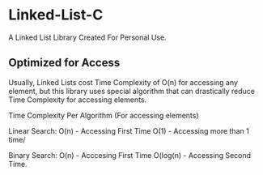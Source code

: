 # Linked-List-C
A Linked List Library Created For Personal Use. 

## Optimized for Access
Usually, Linked Lists cost Time Complexity of O(n) for accessing any element, but this library uses special algorithm that can drastically reduce Time Complexity for accessing elements.

Time Complexity Per Algorithm (For accessing elements)

Linear Search:
  O(n) - Accessing First Time
  O(1) - Accessing more than 1 time/

Binary Search:
  O(n) - Acccesing First Time
  O(log(n) - Accessing Second Time.
